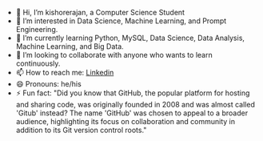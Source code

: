 - 👋 Hi, I’m kishorerajan, a Computer Science Student  
- 👀 I’m interested in Data Science, Machine Learning, and Prompt Engineering.  
- 🌱 I’m currently learning Python, MySQL, Data Science, Data Analysis, Machine Learning, and Big Data.  
- 💞️ I’m looking to collaborate with anyone who wants to learn continuously.  
- 📫 How to reach me: [Linkedin](https://www.linkedin.com/in/kishore-rajan-056711285/)  
- 😄 Pronouns: he/his  
- ⚡ Fun fact: "Did you know that GitHub, the popular platform for hosting and sharing code, was originally founded in 2008 and was almost called 'Gitub' instead? The name 'GitHub' was chosen to appeal to a broader audience, highlighting its focus on collaboration and community in addition to its Git version control roots."
